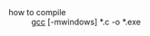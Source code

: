<dl>
<dt>how to compile</dt>
<dd><a href="http://gcc.gnu.org/">gcc</a> [-mwindows] *.c -o *.exe</dd>
</dl>
